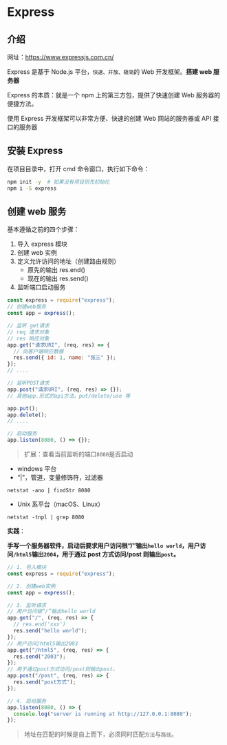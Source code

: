 # Express

## 介绍

网址：<https://www.expressjs.com.cn/>

Express 是基于 Node.js 平台，`快速、开放、极简`的 Web 开发框架。**搭建 web 服务器**

Express 的本质：就是一个 npm 上的第三方包，提供了快速创建 Web 服务器的便捷方法。

使用 Express 开发框架可以非常方便、快速的创建 Web 网站的服务器或 API 接口的服务器

## 安装 Express

在项目目录中，打开 cmd 命令窗口，执行如下命令：

```bash
npm init -y  # 如果没有项目则先初始化
npm i -S express
```

## 创建 web 服务

基本遵循之前的四个步骤：

1. 导入 express 模块
2. 创建 web 实例
3. 定义允许访问的地址（创建路由规则）
   - 原先的输出 res.end()
   - 现在的输出 res.send()
4. 监听端口启动服务

```js
const express = require("express");
// 创建web服务
const app = express();

// 监听 get请求
// req 请求对象
// res 响应对象
app.get("请求URI", (req, res) => {
  // 向客户端响应数据
  res.send({ id: 1, name: "张三" });
});
// ....

// 监听POST请求
app.post("请求URI", (req, res) => {});
// 其他app.形式的api方法，put/delete/use 等

app.put();
app.delete();
// ....

// 启动服务
app.listen(8080, () => {});
```

> 扩展：查看当前监听的端口`8080`是否启动

- windows 平台
- “|”，管道，变量修饰符，过滤器

```shell
netstat -ano | findStr 8080
```

- Unix 系平台（macOS、Linux）

```shell
netstat -tnpl | grep 8080
```

**实践**：

**手写一个服务器软件，启动后要求用户访问根“/”输出`hello world`，用户访问`/html5`输出`2004`，用于通过 post 方式访问/post 则输出`post`。**

```js
// 1. 导入模块
const express = require("express");

// 2. 创建web实例
const app = express();

// 3. 监听请求
// 用户访问根“/”输出hello world
app.get("/", (req, res) => {
  // res.end('xxx')
  res.send("hello world");
});
// 用户访问/html5输出2003
app.get("/html5", (req, res) => {
  res.send("2003");
});
// 用于通过post方式访问/post则输出post。
app.post("/post", (req, res) => {
  res.send("post方式");
});

// 4. 启动服务
app.listen(8080, () => {
  console.log("server is running at http://127.0.0.1:8080");
});
```

> 地址在匹配的时候是自上而下，必须同时匹配`方法`与`路径`。
